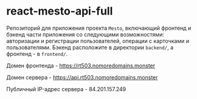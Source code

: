 # react-mesto-api-full
Репозиторий для приложения проекта `Mesto`, включающий фронтенд и бэкенд части приложения со следующими возможностями: авторизации и регистрации пользователей, операции с карточками и пользователями. Бэкенд расположите в директории `backend/`, а фронтенд - в `frontend/`. 
  
Домен фронтенда - https://rt503.nomoredomains.monster

Домен сервера - https://api.rt503.nomoredomains.monster

Публичный IP-адрес сервера - 84.201.157.249
